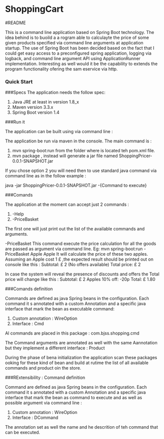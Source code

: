 # ShoppingCart
#README

This is a command line application based on Spring Boot technology. The idea behind is to buoild a a rogram able to calculayte
the price of some given products specified via command line arguments at application startup.
The use of Spring Boot has been decided  based on the fact that I could get easy access to a preconfigured spring application,
logging via logback, and command line argument API using ApplicationRunner  implementation.
Interesting as well would it be the capability to extends the program functionality ofering the sam eservice via http.

### Quick Start

###Specs
The application needs the follow spec:
1. Java JRE at least in version 1.8_x
2. Maven version 3.3.x
3. Spring Boot version 1.4

###Run it

The application can be built using via command line :

The application be run via maven in the console. The main command is :
1. mvn spring-boot:run from the folder where is located teh pom.xml file.
2. mvn package , instead will generate a jar file named ShoppingPricer-0.0.1-SNAPSHOT.jar

If you chose option 2 you will need then to use standard java command via command line as in the follow example :

java -jar ShoppingPricer-0.0.1-SNAPSHOT.jar -{Command to execute}

###Comands

The application at the moment can accept just 2 commands :
1. -Help
2. -PriceBasket

The first one will just print out the list of the available commands and arguments.

-PriceBasket
This command execute the price calculation for all the goods are passed as argument  via command line. Eg:
                    mvn spring-boot:run -PriceBasket Apple Apple
It will calculate the price of these two apples. Assuming an Apple cost 1 £ ,the expected result should be printed out on console like this :
Subtotal: £ 2
(No offers available)
Total price: £ 2

In case the system will reveal the presence of discounts and offers the Total price will change like this :
Subtotal: £ 2
Apples 10% off: -20p
Total: £ 1.80

###Comands definition

 Commands are defined as java Spring beans in the configuration. Each command it s annotated with a custom Annotation and a specific java interface
   that mark the bean as executable command:
   1. Custom annotation : WireOption
   2. Interface : Cmd

Al commands are placed in this package : com.bjss.shopping.cmd

The Command arguments are annotated as well with the same Aannotation but they implement a different interface : Product

During the phase of bena initialization the application scan these packages ooking for these kind of bean and build at rutime the
list of all available commands and product oin the store.


###RExtensibility : Command definition

   Command are defined as java Spring beans in the configuration. Each command it s annotated with a custom Annotation and a specific  java interface
   that mark the bean as command to execute and as well as possible argument via command line :
   1. Custom annotation : WireOption
   2. Interface : DCommand

   The annotation set as well the name and he descrition of teh command that can be executed.

